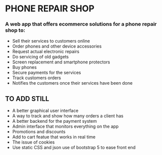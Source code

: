 # PHONE REPAIR SHOP
### A web app that offers ecommerce solutions for a phone repair shop to:
* Sell their services to customers online
* Order phones and other device accessories
* Request actual electronic repairs
* Do servicing of old gadgets
* Screen replacement and smartphone protectors
* Buy phones
* Secure payments for the services
* Track customers orders
*  Notifies the customers once their services have been done

## TO ADD STILL
* A better graphical user interface
* A way to track and show how many orders a client has
* A better backend for the payment system
* Admin interface that monitors everything on the app
* Promotions and discounts
* Add to cart featue that works in real time
* The issue of cookies
* Use static CSS and json
use of bootstrap 5 to ease front end
